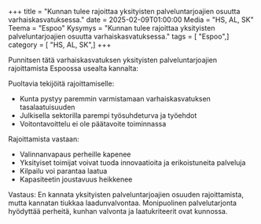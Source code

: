 +++
title = "Kunnan tulee rajoittaa yksityisten palveluntarjoajien osuutta varhaiskasvatuksessa."
date = 2025-02-09T01:00:00
Media = "HS, AL, SK"
Teema = "Espoo"
Kysymys = "Kunnan tulee rajoittaa yksityisten palveluntarjoajien osuutta varhaiskasvatuksessa."
tags = [ "Espoo",]
category = [ "HS, AL, SK",]
+++

Punnitsen tätä varhaiskasvatuksen yksityisten palveluntarjoajien rajoittamista Espoossa usealta kannalta:

Puoltavia tekijöitä rajoittamiselle:
- Kunta pystyy paremmin varmistamaan varhaiskasvatuksen tasalaatuisuuden
- Julkisella sektorilla parempi työsuhdeturva ja työehdot
- Voitontavoittelu ei ole päätavoite toiminnassa

Rajoittamista vastaan:
- Valinnanvapaus perheille kapenee
- Yksityiset toimijat voivat tuoda innovaatioita ja erikoistuneita palveluja
- Kilpailu voi parantaa laatua
- Kapasiteetin joustavuus heikkenee

Vastaus: En kannata yksityisten palveluntarjoajien osuuden rajoittamista, mutta kannatan tiukkaa laadunvalvontaa. Monipuolinen palvelutarjonta hyödyttää perheitä, kunhan valvonta ja laatukriteerit ovat kunnossa.